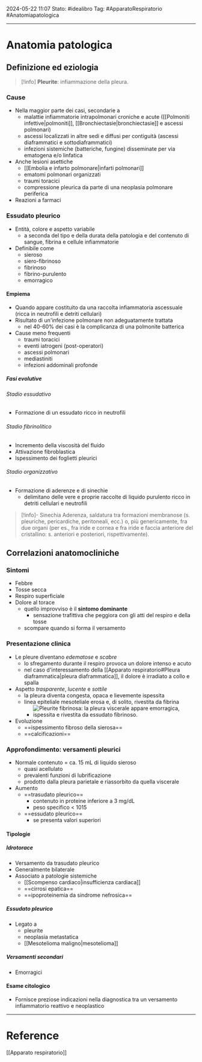 2024-05-22 11:07
Stato: #idealibro 
Tag: #ApparatoRespiratorio #Anatomiapatologica 

---
# Anatomia patologica
## Definizione ed eziologia
>[!info]
> **Pleurite**: infiammazione della pleura.
### Cause
- Nella maggior parte dei casi, secondarie a
	- malattie infiammatorie intrapolmonari croniche e acute ([[Polmoniti infettive|polmoniti]], [[Bronchiectasie|bronchiectasie]] e ascessi polmonari)
	- ascessi localizzati in altre sedi e diffusi per contiguità (ascessi diaframmatici e sottodiaframmatici)
	- infezioni sistemiche (batteriche, fungine) disseminate per via ematogena e/o linfatica
- Anche lesioni asettiche
	- [[Embolia e infarto polmonare|infarti polmonari]]
	- ematomi polmonari organizzati
	- traumi toracici
	- compressione pleurica da parte di una neoplasia polmonare periferica
- Reazioni a farmaci
### Essudato pleurico
- Entità, colore e aspetto variabile
	- a seconda del tipo e della durata della patologia e del contenuto di sangue, fibrina e cellule infiammatorie
- Definibile come
	- sieroso
	- siero-fibrinoso
	- fibrinoso
	- fibrino-purulento
	- emorragico
#### Empiema
- Quando appare costituito da una raccolta infiammatoria ascessuale (ricca in neutrofili e detriti cellulari)
- Risultato di un'infezione polmonare non adeguatamente trattata
	- nel 40-60% dei casi è la complicanza di una polmonite batterica
- Cause meno frequenti
	- traumi toracici
	- eventi iatrogeni (post-operatori)
	- ascessi polmonari
	- mediastiniti
	- infezioni addominali profonde
##### Fasi evolutive
###### Stadio essudativo
- Formazione di un essudato ricco in neutrofili
###### Stadio fibrinolitico
- Incremento della viscosità del fluido
- Attivazione fibroblastica
- Ispessimento dei foglietti pleurici
###### Stadio organizzativo
- Formazione di aderenze e di sinechie
	- delimitano delle vere e proprie raccolte di liquido purulento ricco in detriti cellulari e neutrofili
>[!info]- Sinechia
> Aderenza, saldatura tra formazioni membranose (s. pleuriche, pericardiche, peritoneali, ecc.) o, più genericamente, fra due organi (per es., fra iride e cornea e fra iride e faccia anteriore del cristallino: s. anteriori e posteriori, rispettivamente).
## Correlazioni anatomocliniche
### Sintomi
- Febbre
- Tosse secca
- Respiro superficiale
- Dolore al torace
	- quello improvviso è il **sintomo dominante**
		- sensazione trafittiva che peggiora con gli atti del respiro e della tosse
	- scompare quando si forma il versamento
### Presentazione clinica
- Le pleure diventano *edematose* e *scabre*
	- lo sfregamento durante il respiro provoca un dolore intenso e acuto
	- nel caso d'interessamento della [[Apparato respiratorio#Pleura diaframmatica|pleura diaframmatica]], il dolore è irradiato a collo e spalla
- Aspetto *trasparente*, *lucente* e *sottile*
	- la pleura diventa congesta, opaca e lievemente ispessita
	- linea epiteliale mesoteliale erosa e, di solito, rivestita da fibrina
		- ![Pleurite fibrinosa: la pleura viscerale appare emorragica, ispessita e rivestita da essudato fibrinoso.](https://i.imgur.com/7dC7psC.png)
- Evoluzione
	- ==ispessimento fibroso della sierosa==
	- ==calcificazioni==
### Approfondimento: versamenti pleurici
- Normale contenuto = ca. 15 mL di liquido sieroso
	- quasi acellulato
	- prevalenti funzioni di lubrificazione
	- prodotto dalla pleura parietale e riassorbito da quella viscerale
- Aumento
	- ==trasudato pleurico==
		- contenuto in proteine inferiore a 3 mg/dL
		- peso specifico < 1015
	- ==essudato pleurico==
		- se presenta valori superiori
#### Tipologie
##### Idrotorace
- Versamento da trasudato pleurico
- Generalmente bilaterale
- Associato a patologie sistemiche
	- [[Scompenso cardiaco|insufficienza cardiaca]]
	- ==cirrosi epatica==
	- ==ipoproteinemia da sindrome nefrosica==
##### Essudato pleurico
- Legato a
	- pleurite
	- neoplasia metastatica
	- [[Mesotelioma maligno|mesotelioma]]
##### Versamenti secondari
- Emorragici
#### Esame citologico
- Fornisce preziose indicazioni nella diagnostica tra un versamento infiammatorio reattivo e neoplastico





---
# Reference
[[Apparato respiratorio]]